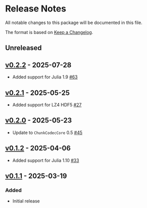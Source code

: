 # Release Notes

All notable changes to this package will be documented in this file.

The format is based on [Keep a Changelog](https://keepachangelog.com/en/1.0.0/).

## Unreleased

## [v0.2.2](https://github.com/JuliaIO/ChunkCodecs.jl/tree/LibLz4-v0.2.2) - 2025-07-28

- Added support for Julia 1.9 [#63](https://github.com/JuliaIO/ChunkCodecs.jl/pull/63)

## [v0.2.1](https://github.com/JuliaIO/ChunkCodecs.jl/tree/LibLz4-v0.2.1) - 2025-05-25

- Added support for LZ4 HDF5 [#27](https://github.com/JuliaIO/ChunkCodecs.jl/pull/27)

## [v0.2.0](https://github.com/JuliaIO/ChunkCodecs.jl/tree/LibLz4-v0.2.0) - 2025-05-23

- Update to `ChunkCodecCore` 0.5 [#45](https://github.com/JuliaIO/ChunkCodecs.jl/pull/45)

## [v0.1.2](https://github.com/JuliaIO/ChunkCodecs.jl/tree/LibLz4-v0.1.2) - 2025-04-06

- Added support for Julia 1.10 [#33](https://github.com/JuliaIO/ChunkCodecs.jl/pull/33)

## [v0.1.1](https://github.com/JuliaIO/ChunkCodecs.jl/tree/LibLz4-v0.1.1) - 2025-03-19

### Added

- Initial release
